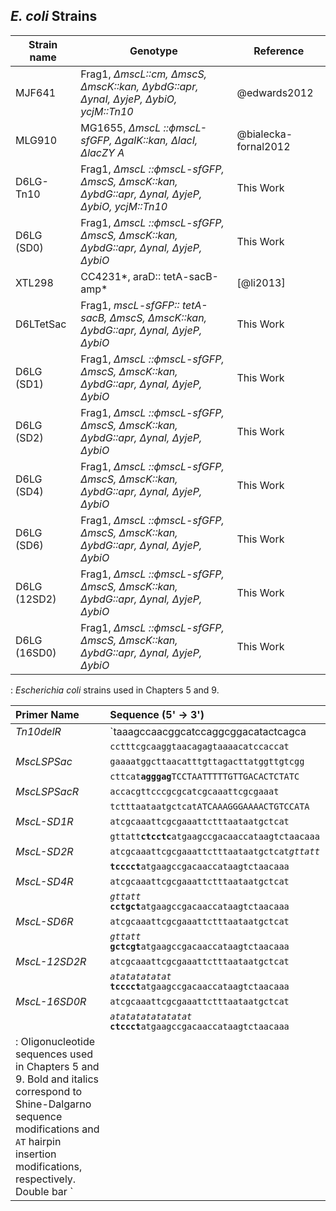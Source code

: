 

## *E. coli* Strains

| Strain name  | Genotype | Reference |
|--------------|-----------------------------------------------------------|-----------|
| MJF641       | Frag1, *$\Delta$mscL::cm, $\Delta$mscS, $\Delta$mscK::kan, $\Delta$ybdG::apr, $\Delta$ynaI, $\Delta$yjeP, $\Delta$ybiO, ycjM::Tn10*                | @edwards2012         |
| MLG910       | MG1655, *$\Delta$mscL ::$\phi$mscL-sfGFP, $\Delta$galK::kan, $\Delta$lacI, $\Delta$lacZY A*                                                        | @bialecka-fornal2012|
| D6LG-Tn10    | Frag1, *$\Delta$mscL ::$\phi$mscL-sfGFP, $\Delta$mscS, $\Delta$mscK::kan, $\Delta$ybdG::apr, $\Delta$ynaI, $\Delta$yjeP, $\Delta$ybiO, ycjM::Tn10* | This Work |
| D6LG (SD0)   | Frag1, *$\Delta$mscL ::$\phi$mscL-sfGFP, $\Delta$mscS, $\Delta$mscK::kan, $\Delta$ybdG::apr, $\Delta$ynaI, $\Delta$yjeP, $\Delta$ybiO*             | This Work |
| XTL298       | CC4231*, araD:: tetA-sacB-amp*                                                                                                                     | [@li2013] |
| D6LTetSac    | Frag1, *mscL-sfGFP:: tetA-sacB, $\Delta$mscS, $\Delta$mscK::kan, $\Delta$ybdG::apr, $\Delta$ynaI, $\Delta$yjeP, $\Delta$ybiO*                      | This Work |
| D6LG (SD1)   | Frag1, *$\Delta$mscL ::$\phi$mscL-sfGFP, $\Delta$mscS, $\Delta$mscK::kan, $\Delta$ybdG::apr, $\Delta$ynaI, $\Delta$yjeP, $\Delta$ybiO*             | This Work |
| D6LG (SD2)   | Frag1, *$\Delta$mscL ::$\phi$mscL-sfGFP, $\Delta$mscS, $\Delta$mscK::kan, $\Delta$ybdG::apr, $\Delta$ynaI, $\Delta$yjeP, $\Delta$ybiO*             | This Work |
| D6LG (SD4)   | Frag1, *$\Delta$mscL ::$\phi$mscL-sfGFP, $\Delta$mscS, $\Delta$mscK::kan, $\Delta$ybdG::apr, $\Delta$ynaI, $\Delta$yjeP, $\Delta$ybiO*             | This Work |
| D6LG (SD6)   | Frag1, *$\Delta$mscL ::$\phi$mscL-sfGFP, $\Delta$mscS, $\Delta$mscK::kan, $\Delta$ybdG::apr, $\Delta$ynaI, $\Delta$yjeP, $\Delta$ybiO*             | This Work |
| D6LG (12SD2) | Frag1, *$\Delta$mscL ::$\phi$mscL-sfGFP, $\Delta$mscS, $\Delta$mscK::kan, $\Delta$ybdG::apr, $\Delta$ynaI, $\Delta$yjeP, $\Delta$ybiO*             | This Work |
| D6LG (16SD0) | Frag1, *$\Delta$mscL ::$\phi$mscL-sfGFP, $\Delta$mscS, $\Delta$mscK::kan, $\Delta$ybdG::apr, $\Delta$ynaI, $\Delta$yjeP, $\Delta$ybiO*             | This Work |
: *Escherichia coli* strains used in Chapters 5 and 9.



| Primer Name | Sequence (5' $\rightarrow$ 3')|
|:---------------|:----------------------------------------|
| *Tn10delR*    | `taaagccaacggcatccaggcggacatactcagca||` |
|               |`cctttcgcaaggtaacagagtaaaacatccaccat`|
| *MscLSPSac*   | `gaaaatggcttaacatttgttagacttatggttgtcgg`|
|               |`cttcat`**`agggag`**`TCCTAATTTTTGTTGACACTCTATC`|
| *MscLSPSacR*  | `accacgttcccgcgcatcgcaaattcgcgaaat`|
|               |`tctttaataatgctcatATCAAAGGGAAAACTGTCCATA`|
| *MscL-SD1R*   | `atcgcaaattcgcgaaattctttaataatgctcat`|
|               |`gttatt`**`ctcctc`**`atgaagccgacaaccataagtctaacaaa`|
| *MscL-SD2R*   | `atcgcaaattcgcgaaattctttaataatgctcat`*`gttatt`*|
|               |**`tcccct`**`atgaagccgacaaccataagtctaacaaa`|
| *MscL-SD4R*   | `atcgcaaattcgcgaaattctttaataatgctcat`|
|               |*`gttatt`* **`cctgct`**`atgaagccgacaaccataagtctaacaaa`|
| *MscL-SD6R*   | `atcgcaaattcgcgaaattctttaataatgctcat`|
|               |*`gttatt`* **`gctcgt`**`atgaagccgacaaccataagtctaacaaa`|
| *MscL-12SD2R* | `atcgcaaattcgcgaaattctttaataatgctcat`|
|               |*`atatatatatat`* **`tcccct`**`atgaagccgacaaccataagtctaacaaa`|
| *MscL-16SD0R* | `atcgcaaattcgcgaaattctttaataatgctcat`|
|               |*`atatatatatatatat`* **`ctccct`**`atgaagccgacaaccataagtctaacaaa`|
: Oligonucleotide sequences used in Chapters 5 and 9. Bold and italics correspond to Shine-Dalgarno sequence modifications and `AT` hairpin insertion modifications, respectively. Double bar `||` indicates a transposon insertion site. 


